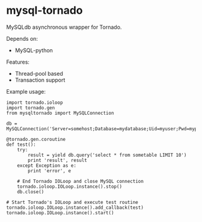 mysql-tornado
=============

MySQLdb asynchronous wrapper for Tornado.

Depends on:
* MySQL-python

Features:
* Thread-pool based
* Transaction support

Example usage:

    import tornado.ioloop
    import tornado.gen
    from mysqltornado import MySQLConnection
    
    db = MySQLConnection('Server=somehost;Database=mydatabase;Uid=myuser;Pwd=mypasswd')
    
    @tornado.gen.coroutine
    def test():
        try:
            result = yield db.query('select * from sometable LIMIT 10')
            print 'result', result
        except Exception as e:
            print 'error', e
    
        # End Tornado IOLoop and close MySQL connection
        tornado.ioloop.IOLoop.instance().stop()
        db.close()
    
    # Start Tornado's IOLoop and execute test routine
    tornado.ioloop.IOLoop.instance().add_callback(test)
    tornado.ioloop.IOLoop.instance().start()
